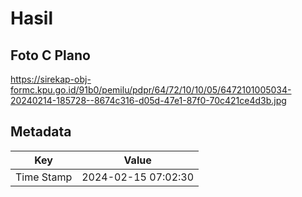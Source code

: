 # Hasil

## Foto C Plano

https://sirekap-obj-formc.kpu.go.id/91b0/pemilu/pdpr/64/72/10/10/05/6472101005034-20240214-185728--8674c316-d05d-47e1-87f0-70c421ce4d3b.jpg


## Metadata

| Key        | Value               |
| ---------- | ------------------- |
| Time Stamp | 2024-02-15 07:02:30 |



